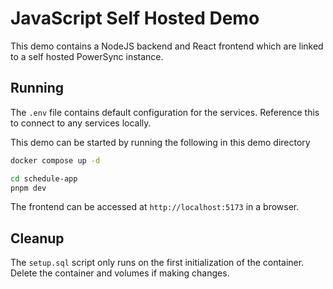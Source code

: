 # JavaScript Self Hosted Demo

This demo contains a NodeJS backend and React frontend which are linked to a self hosted PowerSync instance.

## Running

The `.env` file contains default configuration for the services. Reference this to connect to any services locally.

This demo can be started by running the following in this demo directory

```bash
docker compose up -d

cd schedule-app
pnpm dev
```

The frontend can be accessed at `http://localhost:5173` in a browser.

## Cleanup

The `setup.sql` script only runs on the first initialization of the container. Delete the container and volumes if making changes.
